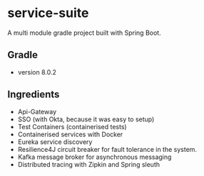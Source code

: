 # service-suite
A multi module gradle project built with Spring Boot.

## Gradle 
- version 8.0.2


## Ingredients
- Api-Gateway
- SSO (with Okta, because it was easy to setup)
- Test Containers (containerised tests)
- Containerised services with Docker
- Eureka service discovery
- Resilience4J circuit breaker for fault tolerance in the system.
- Kafka message broker for asynchronous messaging
- Distributed tracing with Zipkin and Spring sleuth
